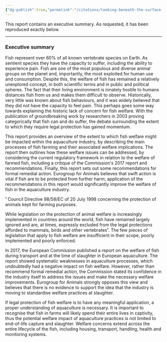 ```yaml
---
{"dg-publish":true,"permalink":"/citations/looking-beneath-the-surface-fish-welfare-in-european-aquaculture-eurogroup-for-animals/","created":"2025-10-26T17:22:43.055+00:00","updated":"2025-10-26T17:22:43.056+00:00"}
---
```



This report contains an executive summary. As requested, it has been reproduced exactly below.

***

### Executive summary

Fish represent over 60% of all known vertebrate species on Earth. As sentient species they have the capacity to suffer, including the ability to experience pain. Fish are one of the most populous and diverse animal groups on the planet and, importantly, the most exploited for human use and consumption. Despite this, the welfare of fish has remained a relatively unexplored concept, in both scientific terms and in public and political spheres. The fact that their living environment is innately hostile to humans distances fish from us and makes them difficult to observe. Historically, very little was known about fish behaviours, and it was widely believed that they did not have the capacity to feel pain. This perhaps goes some way towards explaining the historic lack of concern for fish welfare. With the publication of groundbreaking work by researchers in 2003 proving categorically that fish can and do suffer, the debate surrounding the extent to which they require legal protection has gained momentum.

This report provides an overview of the extent to which fish welfare might be impacted within the aquaculture industry, by describing the main processes of fish farming and their associated welfare implications. The report then outlines how these welfare issues can be addressed, by considering the current regulatory framework in relation to the welfare of farmed fish, including a critique of the Commission's 2017 report and recommendations. Finally, this report sets out some recommendations for formal remedial action. Eurogroup for Animals believes that swift action is vital if fish are to be protected from further harm; application of the recommendations in this report would significantly improve the welfare of fish in the aquaculture industry.

¹ Council Directive 98/58/EC of 20 July 1998 concerning the protection of animals kept for farming purposes.

While legislation on the protection of animal welfare is increasingly implemented in countries around the world, fish have remained largely ignored and are, at times, expressly excluded from the legal protections afforded to mammals, birds and other vertebrates¹. The few pieces of legislation that apply to fish welfare are insufficient in their scope, poorly implemented and poorly enforced.

In 2017, the European Commission published a report on the welfare of fish during transport and at the time of slaughter in European aquaculture. The report showed systematic weaknesses in aquaculture processes, which undoubtedly had a negative impact on fish welfare. However, rather than recommend formal remedial action, the Commission stated its confidence in the industry itself to address the issues and make the necessary welfare improvements. Eurogroup for Animals strongly opposes this view and believes that there is no evidence to support the idea that the industry is moving to standardise welfare practices at slaughter.

If legal protection of fish welfare is to have any meaningful application, a proper understanding of aquaculture is necessary. It is important to recognise that fish in farms will likely spend their entire lives in captivity, thus the potential welfare impact of aquaculture practices is not limited to end-of-life capture and slaughter. Welfare concerns extend across the entire lifecycle of the fish, including housing, transport, handling, health and monitoring systems.
